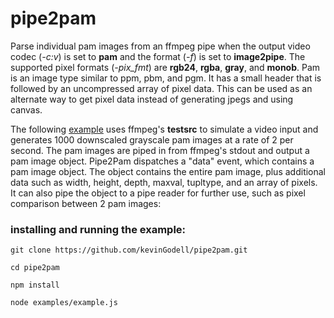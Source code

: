 # pipe2pam
Parse individual pam images from an ffmpeg pipe when the output video codec (*-c:v*) is set to **pam** and the format (*-f*) is set to **image2pipe**. The supported pixel formats (*-pix_fmt*) are **rgb24**, **rgba**, **gray**, and **monob**. Pam is an image type similar to ppm, pbm, and pgm. It has a small header that is followed by an uncompressed array of pixel data. This can be used as an alternate way to get pixel data instead of generating jpegs and using canvas.

The following [example](https://github.com/kevinGodell/pipe2pam/blob/master/examples/example.js) uses ffmpeg's **testsrc** to simulate a video input and generates 1000 downscaled grayscale pam images at a rate of 2 per second. The pam images are piped in from ffmpeg's stdout and output a pam image object. Pipe2Pam dispatches a "data" event, which contains a pam image object. The object contains the entire pam image, plus additional data such as width, height, depth, maxval, tupltype, and an array of pixels. It can also pipe the object to a pipe reader for further use, such as pixel comparison between 2 pam images:


### installing and running the example:
```
git clone https://github.com/kevinGodell/pipe2pam.git

cd pipe2pam

npm install

node examples/example.js

```
